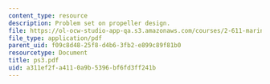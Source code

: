 ```yaml
---
content_type: resource
description: Problem set on propeller design.
file: https://ol-ocw-studio-app-qa.s3.amazonaws.com/courses/2-611-marine-power-and-propulsion-fall-2006/a311ef2fa4110a9b5396bf6fd3ff241b_ps3.pdf
file_type: application/pdf
parent_uid: f09c8d48-25f8-d4b6-3fb2-e899c89f81b0
resourcetype: Document
title: ps3.pdf
uid: a311ef2f-a411-0a9b-5396-bf6fd3ff241b
---
```


